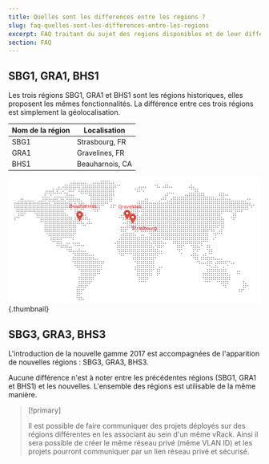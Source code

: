 ```yaml
---
title: Quelles sont les differences entre les regions ?
slug: faq-quelles-sont-les-differences-entre-les-regions
excerpt: FAQ traitant du sujet des regions disponibles et de leur differences dans l’offre Public Cloud.
section: FAQ
---
```



## SBG1, GRA1, BHS1
Les trois régions SBG1, GRA1 et BHS1 sont les régions historiques, elles proposent les mêmes fonctionnalités. La différence entre ces trois régions est simplement la géolocalisation.

|Nom de la région|Localisation|
|---|---|
|SBG1|Strasbourg, FR|
|GRA1|Gravelines, FR|
|BHS1|Beauharnois, CA|


![hosting](images/map1.png){.thumbnail}


## SBG3, GRA3, BHS3
L'introduction de la nouvelle gamme 2017 est accompagnées de l'apparition de nouvelles régions : SBG3, GRA3, BHS3.

Aucune différence n'est à noter entre les précédentes régions (SBG1, GRA1 et BHS1) et les nouvelles. L'ensemble des régions est utilisable de la même manière.



> [!primary]
>
> Il est possible de faire communiquer des projets déployés sur des régions
> différentes en les associant au sein d'un même vRack. Ainsi il sera possible
> de créer le même réseau privé (même VLAN ID) et les projets pourront
> communiquer par un lien réseau privé et sécurisé.
> 